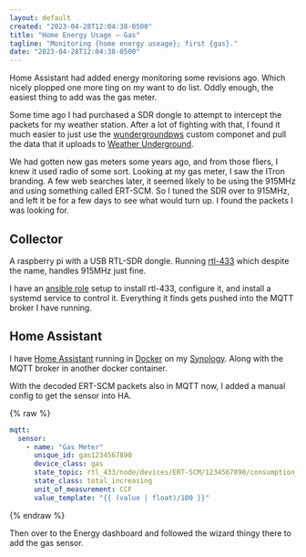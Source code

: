 ```yaml
---
layout: default
created: "2023-04-28T12:04:38-0500"
title: "Home Energy Usage – Gas"
tagline: "Monitoring {home energy useage}; first {gas}."
date: "2023-04-28T12:04:38-0500"
---
```


Home Assistant had added energy monitoring some revisions ago.  Which nicely plopped one more ting on my want to do list.
Oddly enough, the easiest thing to add was the gas meter.

Some time ago I had purchased a SDR dongle to attempt to intercept the packets for my weather station.
After a lot of fighting with that, I found it much easier to just use the [wundergroundpws][] custom componet and pull the data that it uploads to [Weather Underground](https://www.wunderground.com).

We had gotten new gas meters some years ago, and from those fliers, I knew it used radio of some sort.  Looking at my gas meter, I
saw the ITron branding. A few web searches later, it seemed likely to be using the 915MHz and using something called ERT-SCM.
So I tuned the SDR over to 915MHz, and left it be for a few days to see what would turn up.  I found the packets I was looking for.

## Collector

A raspberry pi with a USB RTL-SDR dongle.  Running [rtl-433](https://github.com/merbanan/rtl_433) which despite the name, handles 915MHz just fine.

I have an [ansible role](https://github.com/tadpol/gwcfg/tree/master/roles/rtl_433) setup to install rtl-433, configure it, and
install a systemd service to control it.  Everything it finds gets pushed into the MQTT broker I have running.

## Home Assistant

I have [Home Assistant][] running in [Docker][] on my [Synology][].  Along with the MQTT broker in another docker container.

With the decoded ERT-SCM packets also in MQTT now, I added a manual config to get the sensor into HA.

{% raw %}
```yaml
mqtt:
  sensor:
    - name: "Gas Meter"
      unique_id: gas1234567890
      device_class: gas
      state_topic: rtl_433/node/devices/ERT-SCM/1234567890/consumption_data
      state_class: total_increasing
      unit_of_measurement: CCF
      value_template: "{{ (value | float)/100 }}"
```
{% endraw %}

Then over to the Energy dashboard and followed the wizard thingy there to add the gas sensor.

[Home Assistant]: https://home-assistant.io/
[Docker]: https://docker.com/
[Synology]: https://synology.com/
[wundergroundpws]: https://github.com/cytech/Home-Assistant-wundergroundpws/tree/v2.X.X
